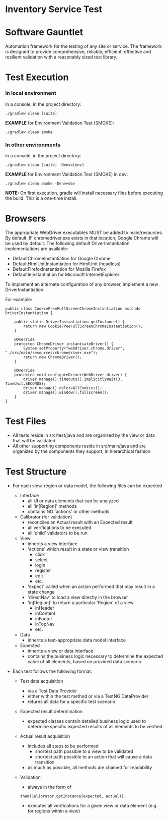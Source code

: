# Inventory Service Test

# Software Gauntlet

Automation framework for the testing of any site or service. The framework is designed to provide comprehensive, reliable, efficient, effective and resilient validation with a reasonably sized test library.

# Test Execution

### In local environment

In a console, in the project directory:

    ./gradlew clean [suite]

**EXAMPLE** for Environment Validation Test (SMOKE):

    ./gradlew clean smoke

### In other environments

In a console, in the project directory:

    ./gradlew clean [suite] -Denv=[env]

**EXAMPLE** for Environment Validation Test (SMOKE) in dev:

    ./gradlew clean smoke -Denv=dev

**NOTE:**
On first execution, gradle will install necessary files before executing the build. This is a one-time install.

# Browsers

The appropriate WebDriver executables MUST be added to main/resources. By default, IF chromedriver.exe exists in that location, Google Chrome will be used by default. The following default DriverInstantiation implementations are available:

- DefaultChromeInstantiation for Google Chrome
- DefaultHtmlUnitInstantiation for HtmlUnit (headless)
- DefaultFirefoxInstantiation for Mozilla Firefox
- DefaultIeInstantiation for Microsoft InternetExplorer

To implement an alternate configuration of any browser, implement a new DriverInstantiation.

For example:

    public class CookieFreeFullScreenChromeInstantiation extends DriverInstantiation {

        public static DriverInstantiation getInstance() {
            return new CookieFreeFullScreenChromeInstantiation();
        }

        @Override
        protected ChromeDriver instantiateDriver() {
            System.setProperty("webdriver.chrome.driver", "./src/main/resources/chromedriver.exe");
            return new ChromeDriver();
        }

        @Override
        protected void configureDriver(WebDriver driver) {
            driver.manage().timeouts().implicitlyWait(3, TimeUnit.SECONDS);
            driver.manage().deleteAllCookies();
            driver.manage().window().fullscreen();
        }
    }

# Test Files

- All tests reside in src/test/java and are organized by the view or data that will be validated
- All other supporting components reside in src/main/java and are organized by the components they support, in hierarchical fashion

# Test Structure

- For each view, region or data model, the following files can be expected
  - Interface
    - all UI or data elements that can be analyzed
    - all 'in[Region]' methods
    - contains NO 'actions' or other methods
  - Calibrator (for validation)
    - reconciles an Actual result with an Expected result
    - all verifications to be executed
    - all 'child' validators to be run
  - View
    - inherits a view interface
    - 'actions' which result in a state or view transition
      - click
      - select
      - login
      - register
      - edit
      - etc.
    - 'expect' called when an action performed that may result in a state change
    - 'directNav' to load a view directly in the browser
    - 'in[Region]' to return a particular 'Region' of a view
      - inHeader
      - inContent
      - inFooter
      - inTopNav
      - etc.
  - Data
    - inherits a test-appropriate data model interface
  - Expected
    - inherits a view or data interface
    - contains the business logic necessary to determine the expected value of all elements, based on provided data scenario
- Each test follows the following format:

  - Test data acquisition
    - via a Test Data Provider
    - either within the test method or via a TestNG DataProvider
    - returns all data for a specific test scenario
  - Expected result determination
    - expected classes contain detailed business logic used to determine specific expected results of all elements to be verified
  - Actual result acquisition

    - includes all steps to be performed
      - shortest path possible to a view to be validated
      - shortest path possible to an action that will cause a data transition
    - as much as possible, all methods are chained for readability

  - Validation

    - always in the form of

    `then(Calibrator.getInstance(expected, actual));`

    - executes all verifications for a given view or data element (e.g. for regions within a view)
